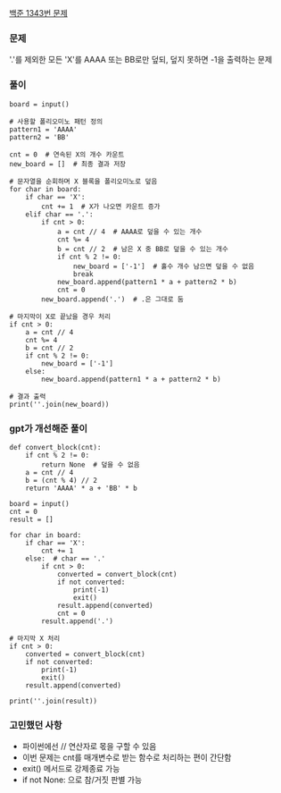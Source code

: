 [백준 1343번 문제](https://www.acmicpc.net/problem/1343)

### 문제
'.'를 제외한 모든 'X'를 AAAA 또는 BB로만 덮되, 덮지 못하면 -1을 출력하는 문제

### 풀이
```
board = input()

# 사용할 폴리오미노 패턴 정의
pattern1 = 'AAAA'
pattern2 = 'BB'

cnt = 0  # 연속된 X의 개수 카운트
new_board = []  # 최종 결과 저장

# 문자열을 순회하며 X 블록을 폴리오미노로 덮음
for char in board:
    if char == 'X':
        cnt += 1  # X가 나오면 카운트 증가
    elif char == '.':
        if cnt > 0:
            a = cnt // 4  # AAAA로 덮을 수 있는 개수
            cnt %= 4
            b = cnt // 2  # 남은 X 중 BB로 덮을 수 있는 개수
            if cnt % 2 != 0:
                new_board = ['-1']  # 홀수 개수 남으면 덮을 수 없음
                break
            new_board.append(pattern1 * a + pattern2 * b)
            cnt = 0
        new_board.append('.')  # .은 그대로 둠

# 마지막이 X로 끝났을 경우 처리
if cnt > 0:
    a = cnt // 4
    cnt %= 4
    b = cnt // 2
    if cnt % 2 != 0:
        new_board = ['-1']
    else:
        new_board.append(pattern1 * a + pattern2 * b)

# 결과 출력
print(''.join(new_board))
```

### gpt가 개선해준 풀이
```
def convert_block(cnt):
    if cnt % 2 != 0:
        return None  # 덮을 수 없음
    a = cnt // 4
    b = (cnt % 4) // 2
    return 'AAAA' * a + 'BB' * b

board = input()
cnt = 0
result = []

for char in board:
    if char == 'X':
        cnt += 1
    else:  # char == '.'
        if cnt > 0:
            converted = convert_block(cnt)
            if not converted:
                print(-1)
                exit()
            result.append(converted)
            cnt = 0
        result.append('.')

# 마지막 X 처리
if cnt > 0:
    converted = convert_block(cnt)
    if not converted:
        print(-1)
        exit()
    result.append(converted)

print(''.join(result))
```

### 고민했던 사항
- 파이썬에선 // 연산자로 몫을 구할 수 있음
- 이번 문제는 cnt를 매개변수로 받는 함수로 처리하는 편이 간단함
- exit() 메서드로 강제종료 가능
- if not None: 으로 참/거짓 판별 가능
